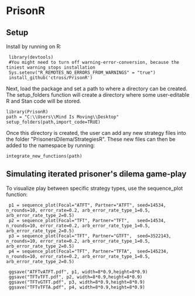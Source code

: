 PrisonR
========

Setup
------
Install by running on R:
```{r}
 library(devtools)
 #You might need to turn off warning-error-conversion, because the tiniest warning stops installation
 Sys.setenv("R_REMOTES_NO_ERRORS_FROM_WARNINGS" = "true")
 install_github('ctross/PrisonR')
```

Next, load the package and set a path to where a directory can be created. The setup_folders function will create a directory where some user-editable R and Stan code will be stored.
```{r}
library(PrisonR)
path = "C:\\Users\\Mind Is Moving\\Desktop"
setup_folders(path,import_code=TRUE)
```
Once this directory is created, the user can add any new strategy files into the folder "PrisonersDilema/StrategiesR". These new files can then be added to the namespace by running:
```{r}
integrate_new_functions(path)
```


Simulating iterated prisoner's dilema game-play
------
To visualize play between specific strategy types, use the sequence_plot function:
```{r}
 p1 = sequence_plot(Focal="ATFT", Partner="ATFT", seed=14534, n_rounds=10, error_rate=0.2, arb_error_rate_type_1=0.5, arb_error_rate_type_2=0.5)
 p2 = sequence_plot(Focal="TFT", Partner="TFT",   seed=14534, n_rounds=10, error_rate=0.2, arb_error_rate_type_1=0.5, arb_error_rate_type_2=0.5)
 p3 = sequence_plot(Focal="TFT", Partner="GTFT",  seed=3522143, n_rounds=10, error_rate=0.2, arb_error_rate_type_1=0.5, arb_error_rate_type_2=0.5)
 p4 = sequence_plot(Focal="TFT", Partner="TFTA",  seed=145234, n_rounds=10, error_rate=0.2, arb_error_rate_type_1=0.5, arb_error_rate_type_2=0.5)

 ggsave("ATFTvATFT.pdf", p1, width=8*0.9,height=8*0.9)
 ggsave("TFTvTFT.pdf", p2, width=8*0.9,height=8*0.9)
 ggsave("TFTvGTFT.pdf", p3, width=8*0.9,height=8*0.9)
 ggsave("TFTvTFTA.pdf", p4, width=8*0.9,height=8*0.9)
```
